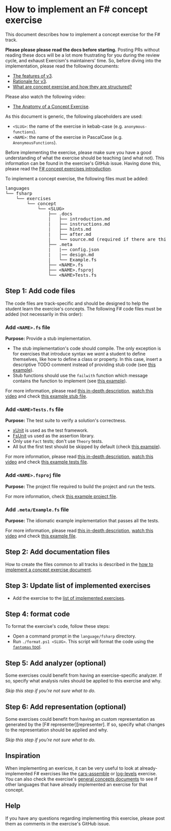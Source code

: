 # How to implement an F# concept exercise

This document describes how to implement a concept exercise for the F# track.

**Please please please read the docs before starting.** Posting PRs without reading these docs will be a lot more frustrating for you during the review cycle, and exhaust Exercism's maintainers' time. So, before diving into the implementation, please read the following documents:

- [The features of v3][docs-features-of-v3].
- [Rationale for v3][docs-rationale-for-v3].
- [What are concept exercise and how they are structured?][docs-concept-exercises]

Please also watch the following video:

- [The Anatomy of a Concept Exercise][anatomy-of-a-concept-exercise].

As this document is generic, the following placeholders are used:

- `<SLUG>`: the name of the exercise in kebab-case (e.g. `anonymous-functions`).
- `<NAME>`: the name of the exercise in PascalCase (e.g. `AnonymousFunctions`).

Before implementing the exercise, please make sure you have a good understanding of what the exercise should be teaching (and what not). This information can be found in the exercise's GitHub issue. Having done this, please read the [F# concept exercises introduction][concept-exercises].

To implement a concept exercise, the following files must be added:

<pre>
languages
└── fsharp
    └── exercises
        └── concept
            └── &lt;SLUG&gt;
                ├── .docs
                |   ├── introduction.md
                |   ├── instructions.md
                |   ├── hints.md
                |   ├── after.md
                |   └── source.md (required if there are third-party sources)
                ├── .meta
                |   |── config.json
                |   |── design.md
                |   └── Example.fs
                ├── &lt;NAME&gt;.fs
                ├── &lt;NAME&gt;.fsproj
                └── &lt;NAME&gt;Tests.fs
</pre>

## Step 1: Add code files

The code files are track-specific and should be designed to help the student learn the exercise's concepts. The following F# code files must be added (not necessarily in this order):

### Add `<NAME>.fs` file

**Purpose:** Provide a stub implementation.

- The stub implementation's code should compile. The only exception is for exercises that introduce syntax we _want_ a student to define themselves, like how to define a class or property. In this case, insert a descriptive TODO comment instead of providing stub code (see [this example][todo]).
- Stub functions should use the `failwith` function which message contains the function to implement (see [this example][failwith]).

For more information, please read [this in-depth description][stub-file], [watch this video][video-stub-file] and check [this example stub file][example-stub-file].

### Add `<NAME>Tests.fs` file

**Purpose:** The test suite to verify a solution's correctness.

- [xUnit][xunit] is used as the test framework.
- [FsUnit][fsunit] us used as the assertion library.
- Only use `Fact` tests; don't use `Theory` tests.
- All but the first test should be skipped by default (check [this example][skip-fact]).

For more information, please read [this in-depth description][tests-file], [watch this video][video-tests-file] and check [this example tests file][example-tests-file].

### Add `<NAME>.fsproj` file

**Purpose:** The project file required to build the project and run the tests.

For more information, check [this example project file][example-project-file].

### Add `.meta/Example.fs` file

**Purpose:** The idiomatic example implementation that passes all the tests.

For more information, please read [this in-depth description][example-file], [watch this video][video-example-file] and check [this example file][example-example-file].

## Step 2: Add documentation files

How to create the files common to all tracks is described in the [how to implement a concept exercise document][how-to-implement-a-concept-exercise].

## Step 3: Update list of implemented exercises

- Add the exercise to the [list of implemented exercises][implemented-exercises].

## Step 4: format code

To format the exercise's code, follow these steps:

- Open a command prompt in the `language/fsharp` directory.
- Run `./format.ps1 <SLUG>`. This script will format the code using the [`fantomas` tool][fantomas].

## Step 5: Add analyzer (optional)

Some exercises could benefit from having an exercise-specific analyzer. If so, specify what analysis rules should be applied to this exercise and why.

_Skip this step if you're not sure what to do._

## Step 6: Add representation (optional)

Some exercises could benefit from having an custom representation as generated by the [F# representer][representer]. If so, specify what changes to the representation should be applied and why.

_Skip this step if you're not sure what to do._

## Inspiration

When implementing an exericse, it can be very useful to look at already-implemented F# exercises like the [cars-assemble][concept-exercise-cars-assemble] or [log-levels][concept-exercise-log-levels] exercise. You can also check the exercise's [general concepts documents][reference] to see if other languages that have already implemented an exercise for that concept.

## Help

If you have any questions regarding implementing this exercise, please post them as comments in the exercise's GitHub issue.

[concept-exercises]: ../exercises/concept/README.md
[how-to-implement-a-concept-exercise]: ../../../docs/maintainers/generic-how-to-implement-a-concept-exercise.md
[docs-concept-exercises]: ../../../docs/concept-exercises.md
[docs-rationale-for-v3]: ../../../docs/rationale-for-v3.md
[docs-features-of-v3]: ../../../docs/features-of-v3.md
[anatomy-of-a-concept-exercise]: https://www.youtube.com/watch?v=gkbBqd7hPrA
[reference]: ../../../reference
[fantomas]: https://github.com/fsprojects/fantomas
[implemented-exercises]: ../exercises/concept/README.md#implemented-exercises
[concept-exercise-cars-assemble]: ../exercises/concept/cars-assemble
[concept-exercise-log-levels]: ../exercises/concept/log-levels
[allowing-fork-pr-changes]: https://help.github.com/en/github/collaborating-with-issues-and-pull-requests/allowing-changes-to-a-pull-request-branch-created-from-a-fork
[implemented-exercises]: ../exercises/concept/README.md#implemented-exercises
[skip-fact]: ../exercises/concept/log-levels/LogLevelsTests.fs#L11
[xunit]: https://xunit.net/
[fsunit]: https://fsprojects.github.io/FsUnit/index.html
[failwith]: ../exercises/concept/log-levels/LogLevels.fs#L3
[todo]: ../exercises/concept/lucians-luscious-lasagna/LuciansLusciousLasagna.fs
[stub-file]: ../../../docs/concept-exercises.md#stub-implementation-file
[tests-file]: ../../../docs/concept-exercises.md#tests-file
[example-file]: ../../../docs/concept-exercises.md#example-implementation-file
[video-stub-file]: https://www.youtube.com/watch?v=gkbBqd7hPrA&t=1171
[video-tests-file]: https://www.youtube.com/watch?v=gkbBqd7hPrA&t=1255
[video-example-file]: https://www.youtube.com/watch?v=gkbBqd7hPrA&t=781
[example-stub-file]: ../exercises/concept/log-levels/LogLevels.fs
[example-tests-file]: ../exercises/concept/log-levels/LogLevelsTests.fs
[example-example-file]: ../exercises/concept/log-levels/.meta/Example.fs
[example-project-file]: ../exercises/concept/log-levels/LogLevels.fsproj
